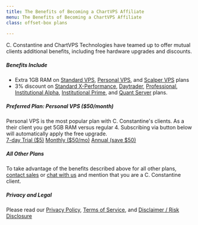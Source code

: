 ```yaml
---
title: The Benefits of Becoming a ChartVPS Affiliate
menu: The Benefits of Becoming a ChartVPS Affiliate
class: offset-box plans
    
---
```


<div>
                <div class="page-wrapper affiliate-details">
    <div class="page-content">
     <p class="centered">C. Constantine and ChartVPS Technologies have teamed up to offer mutual clients additional benefits, including free hardware upgrades and discounts.</p>
    	<h5>Benefits Include</h5><ul>
        <li>Extra 1GB RAM on <a href="/standard">Standard VPS</a>, <a href="/personal">Personal VPS</a>, and <a href="/scalper">Scalper VPS</a> plans</li> 
        <li>3% discount on <a href="/standard#x-performance">Standard X-Performance</a>, <a href="/daytrader">Daytrader</a>, <a href="/professional">Professional</a>, <a href="/institutional-alpha">Institutional Alpha</a>, <a href="/institutional-prime">Institutional Prime</a>, and <a href="/quant">Quant Server</a> plans.</li>
        </ul>
        <h5>Preferred Plan: Personal VPS ($50/month)</h5>
        <div>Personal VPS is the most popular plan with C. Constantine's clients. As a their client you get 5GB RAM versus regular 4. Subscribing via button below will automatically apply the free upgrade.</div>
        <div class="centered"><a class="signup-link button" href="https://www.paypal.com/cgi-bin/webscr?cmd=_s-xclick&amp;hosted_button_id=W4USVKM7JDCV8">7-day Trial ($5)</a> <a class="signup-link button" href="https://www.paypal.com/cgi-bin/webscr?cmd=_s-xclick&amp;hosted_button_id=QQCNSQGZFPHGQ">Monthly ($50/mo)</a> <a class="signup-link button" href="https://www.paypal.com/cgi-bin/webscr?cmd=_s-xclick&amp;hosted_button_id=TNBHDYFCAFYQ2">Annual (save $50)</a></div>
        <h5>All Other Plans</h5>
        <div>To take advantage of the benefits described above for all other plans, <a href="/support">contact sales</a> or <a href="#affiliates" onclick="$crisp.push(['do', 'chat:open'])" class="bolded">chat with us</a> and mention that you are a C. Constantine client.</div>
        <h5>Privacy and Legal</h5>
        <div>Please read our <a href="/privacy">Privacy Policy</a>, <a href="/terms-of-service">Terms of Service</a>, and <a href="/disclaimer">Disclaimer / Risk Disclosure</a></div>
      </div></div></div>